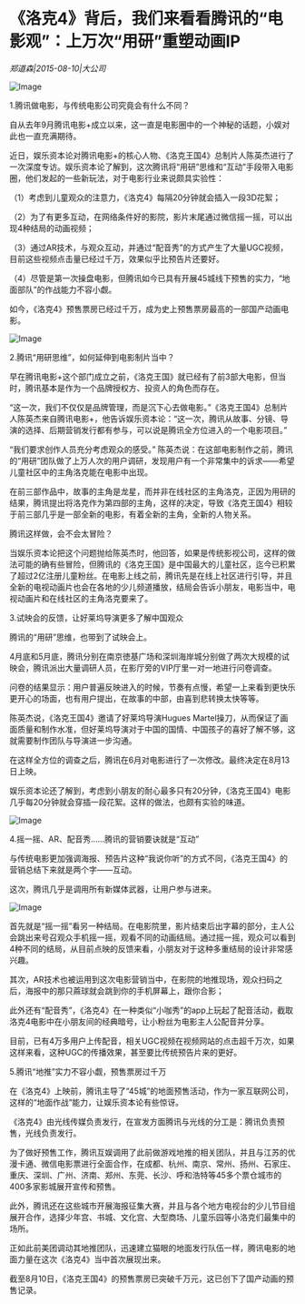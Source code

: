 # 《洛克4》背后，我们来看看腾讯的“电影观”：上万次“用研”重塑动画IP

*郑道森|2015-08-10|大公司*

![Image](http://si1.go2yd.com/get-image/0HnLNaWS3YO)

1.腾讯做电影，与传统电影公司究竟会有什么不同？

自从去年9月腾讯电影+成立以来，这一直是电影圈中的一个神秘的话题，小娱对此也一直充满期待。

近日，娱乐资本论对腾讯电影+的核心人物、《洛克王国4》总制片人陈英杰进行了一次深度专访。娱乐资本论了解到，这次腾讯将“用研”思维和“互动”手段带入电影圈，他们发起的一些新玩法，对于电影行业来说颇具实验性：

（1）考虑到儿童观众的注意力，《洛克4》每隔20分钟就会插入一段3D花絮；

（2）为了有更多互动，在网络条件好的影院，影片末尾通过微信摇一摇，可以出现4种结局的动画视频；

（3）通过AR技术，与观众互动，并通过“配音秀”的方式产生了大量UGC视频，目前这些视频点击量已经过千万，效果似乎比预告片还要好。

（4）尽管是第一次操盘电影，但腾讯如今已具有开展45城线下预售的实力，“地面部队”的作战能力不容小觑。

如今，《洛克4》预售票房已经过千万，成为史上预售票房最高的一部国产动画电影。

![Image](http://si1.go2yd.com/get-image/0HnLNVN5vay)

2.腾讯“用研思维”，如何延伸到电影制片当中？

早在腾讯电影+这个部门成立之前，《洛克王国》就已经有了前3部大电影，但当时，腾讯基本是作为一个品牌授权方、投资人的角色而存在。

“这一次，我们不仅仅是品牌管理，而是沉下心去做电影。”《洛克王国4》总制片人陈英杰来自腾讯电影+，他告诉娱乐资本论：“这一次，腾讯从故事、分镜、导演的选择、后期营销发行都有参与，可以说是腾讯全方位进入的一个电影项目。”

“我们要求创作人员充分考虑观众的感受。” 陈英杰说：在这部电影制作之前，腾讯的“用研”团队做了上万人次的用户调研，发现用户有一个非常集中的诉求——希望儿童社区中的主角洛克能在电影中出现。

在前三部作品中，故事的主角是龙星，而并非在线社区的主角洛克，正因为用研的结果，腾讯提出将洛克作为第四部的主角，这样的决定，导致《洛克王国4》相较于前三部几乎是一部全新的电影，有着全新的主角，全新的人物关系。

腾讯这样做，会不会太冒险？

当娱乐资本论把这个问题抛给陈英杰时，他回答，如果是传统影视公司，这样的做法可能的确有些冒险，但腾讯的《洛克王国》是中国最大的儿童社区，迄今已积累了超过2亿注册儿童粉丝。在电影上线之前，腾讯先是在线上社区进行引导，并且全新的电视动画片也会在各地的少儿频道播放，结局会告诉小朋友，电影当中，电视动画片和在线社区的主角洛克要来了。

3.试映会的反馈，让好莱坞导演更多了解中国观众

腾讯的“用研”思维，也带到了试映会上。

4月底和5月底，腾讯分别在南京徳基广场和深圳海岸城分别做了两次大规模的试映会，腾讯派出大量调研人员，在影厅旁的VIP厅里一对一地进行问卷调查。

问卷的结果显示：用户普遍反映进入的时候，节奏有点慢，希望一上来看到更快乐更开心的场面，也有用户提出，在故事的中部，由喜到悲转换太快等等。

陈英杰说，《洛克王国4》邀请了好莱坞导演Hugues Martel操刀，从而保证了画面质量和制作水准，但好莱坞导演对于中国的国情、中国孩子的喜好了解不够，这就需要制作团队与导演进一步沟通。

在这样全方位的调查之后，腾讯在6月对电影进行了一次修改。最终决定在8月13日上映。

娱乐资本论还了解到，考虑到小朋友的耐心最多只有20分钟，《洛克王国4》电影几乎每20分钟就会穿插一段花絮。这样的做法，也颇有实验的味道。

![Image](http://si1.go2yd.com/get-image/0HnLNYmcrs8)

4.摇一摇、AR、配音秀……腾讯的营销要诀就是“互动”

与传统电影更加强调海报、预告片这种“我说你听”的方式不同，《洛克王国4》的营销总结下来就是两个字——互动。

这次，腾讯几乎是调用所有新媒体武器，让用户参与进来。

![Image](http://si1.go2yd.com/get-image/0HnLNXASpii)

首先就是“摇一摇”看另一种结局。在电影院里，影片结束后出字幕的部分，主人公会跳出来号召观众手机摇一摇，观看不同的动画结局。通过摇一摇，观众可以看到4种不同的结局，从目前点映的反馈来看，小朋友对于这种多重结局的设计非常感兴趣。

其次，AR技术也被运用到这次电影营销当中，在影院的地推现场，观众扫码之后，海报中的那只蔴球就会跳到你的手机屏幕上，跟你合影；

此外还有“配音秀”，《洛克4》在一种类似“小咖秀”的app上玩起了配音活动，截取洛克4电影中在小朋友间的经典暗号，让小粉丝为电影主人公配音并分享。

目前，已有4万多用户上传配音，相关UGC视频在视频网站的点击超千万次，如果这样来看，这种UGC的传播效果，甚至要比传统预告片来的更好。

5.腾讯“地推”实力不容小觑，预售票房过千万

在《洛克4》上映前，腾讯主导了“45城”的地面预售活动，作为一家互联网公司，这样的“地面作战”能力，让娱乐资本论有些惊讶。

《洛克4》由光线传媒负责发行，在宣发方面腾讯与光线的分工是：腾讯负责预售，光线负责发行。

为了做好预售工作，腾讯互娱调用了此前做游戏地推的相关团队，并且与江苏的优漫卡通、微信电影票进行全面合作，在成都、杭州、南京、常州、扬州、石家庄、重庆、深圳、广州、济南、郑州、东莞、长沙、呼和浩特等45多个票仓城市的400多家影城展开宣传和预售。

此外，腾讯还在这些城市开展海报征集大赛，并且与各个地方电视台的少儿节目组展开合作，选择少年宫、书城、文化宫、大型商场、儿童乐园等小洛克们最集中的场所。

正如此前美团调动其地推团队，迅速建立猫眼的地面发行队伍一样，腾讯电影的地面力量在这次《洛克4》当中首次展现出来。

截至8月10日，《洛克王国4》的预售票房已突破千万元，这已创下了国产动画的预售记录。

